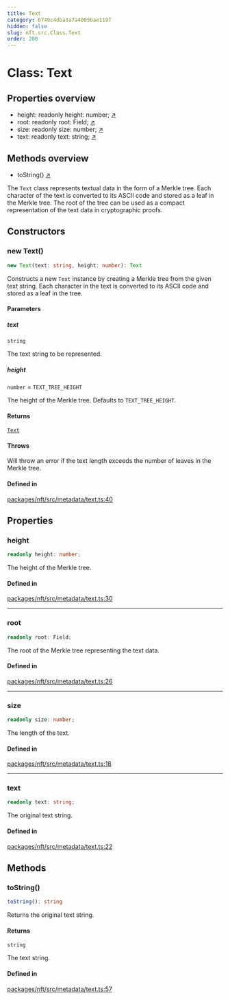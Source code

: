```yaml
---
title: Text
category: 6749c4dba3a7a4005bae1197
hidden: false
slug: nft.src.Class.Text
order: 200
---
```


# Class: Text

## Properties overview

- height: readonly height: number; [↗](#height)
- root: readonly root: Field; [↗](#root)
- size: readonly size: number; [↗](#size)
- text: readonly text: string; [↗](#text)

## Methods overview

- toString() [↗](#tostring)

The `Text` class represents textual data in the form of a Merkle tree. Each character of the text is converted to its
ASCII code and stored as a leaf in the Merkle tree. The root of the tree can be used as a compact representation
of the text data in cryptographic proofs.

## Constructors

### new Text()

```ts
new Text(text: string, height: number): Text
```

Constructs a new `Text` instance by creating a Merkle tree from the given text string.
Each character in the text is converted to its ASCII code and stored as a leaf in the tree.

#### Parameters

##### text

`string`

The text string to be represented.

##### height

`number` = `TEXT_TREE_HEIGHT`

The height of the Merkle tree. Defaults to `TEXT_TREE_HEIGHT`.

#### Returns

[`Text`](nftsrcclasstext)

#### Throws

Will throw an error if the text length exceeds the number of leaves in the Merkle tree.

#### Defined in

[packages/nft/src/metadata/text.ts:40](https://github.com/zkcloudworker/minatokens-lib/blob/main/packages/nft/src/metadata/text.ts#L40)

## Properties

### height

```ts
readonly height: number;
```

The height of the Merkle tree.

#### Defined in

[packages/nft/src/metadata/text.ts:30](https://github.com/zkcloudworker/minatokens-lib/blob/main/packages/nft/src/metadata/text.ts#L30)

***

### root

```ts
readonly root: Field;
```

The root of the Merkle tree representing the text data.

#### Defined in

[packages/nft/src/metadata/text.ts:26](https://github.com/zkcloudworker/minatokens-lib/blob/main/packages/nft/src/metadata/text.ts#L26)

***

### size

```ts
readonly size: number;
```

The length of the text.

#### Defined in

[packages/nft/src/metadata/text.ts:18](https://github.com/zkcloudworker/minatokens-lib/blob/main/packages/nft/src/metadata/text.ts#L18)

***

### text

```ts
readonly text: string;
```

The original text string.

#### Defined in

[packages/nft/src/metadata/text.ts:22](https://github.com/zkcloudworker/minatokens-lib/blob/main/packages/nft/src/metadata/text.ts#L22)

## Methods

### toString()

```ts
toString(): string
```

Returns the original text string.

#### Returns

`string`

The text string.

#### Defined in

[packages/nft/src/metadata/text.ts:57](https://github.com/zkcloudworker/minatokens-lib/blob/main/packages/nft/src/metadata/text.ts#L57)
